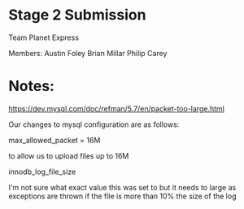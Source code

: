 Stage 2 Submission
==================

Team Planet Express

Members:
Austin Foley
Brian Millar
Philip Carey

Notes:
======
https://dev.mysql.com/doc/refman/5.7/en/packet-too-large.html

Our changes to mysql configuration are as follows:


max_allowed_packet = 16M

to allow us to upload files up to 16M



innodb_log_file_size

I'm not sure what exact value this was set to but it needs to large as
exceptions are thrown if the file is more than 10% the size of the log
